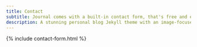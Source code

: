 ```yaml
---
title: Contact
subtitle: Journal comes with a built-in contact form, that's free and easy to set up.
description: A stunning personal blog Jekyll theme with an image-focused design.
---
```


{% include contact-form.html %}
